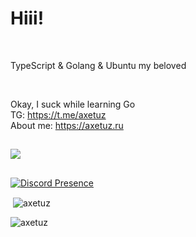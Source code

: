 <h1 align="left">Hiii!</h1></br>
<p align="left">TypeScript & Golang & Ubuntu my beloved</p></br>
<p align="left">Okay, I suck while learning Go </br> TG: <a href="https://t.me/axetuz">https://t.me/axetuz</a> </br> About me: <a href="https://axetuz.ru">https://axetuz.ru</a></p>

## 
[![ ](https://skillicons.dev/icons?i=ubuntu,vscode,bash,git,npm,javascript,typescript,tailwind,nuxt,vue,cloudflare,discord,nginx,docker,photoshop,premiere&theme=dark)](https://skillicons.dev)
## 

[![Discord Presence](https://lanyard.cnrad.dev/api/559462422599958529?theme=dark&borderRadius=20px)](https://discord.com/users/559462422599958529)

<p>&nbsp;<img align="center" src="https://github-readme-stats.vercel.app/api?username=axetuz&show_icons=true&locale=en" alt="axetuz" /></p>

<p align="left"> <img src="https://komarev.com/ghpvc/?username=axetuz&label=Profile%20views&color=0e75b6&style=flat" alt="axetuz" /> </p>
